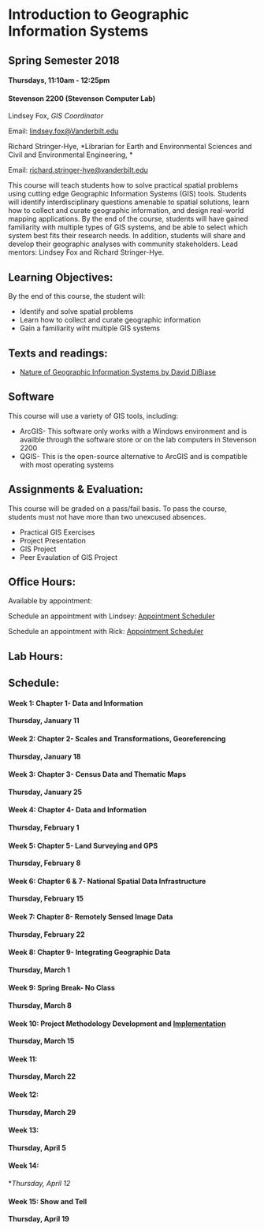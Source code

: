 # Introduction to Geographic Information Systems   
## Spring Semester 2018
#### Thursdays, 11:10am - 12:25pm
#### Stevenson 2200 (Stevenson  Computer Lab)

Lindsey Fox, *GIS Coordinator*

Email:  lindsey.fox@Vanderbilt.edu

Richard Stringer-Hye, *Librarian for Earth and Environmental Sciences and Civil and Environmental Engineering, *

Email:  richard.stringer-hye@vanderbilt.edu

This course will teach students how to solve practical spatial problems using cutting edge Geographic Information Systems (GIS) tools. Students will identify interdisciplinary questions amenable to spatial solutions, learn how to collect and curate geographic information, and design real-world mapping applications. By the end of the course, students will have gained familiarity with multiple types of GIS systems, and be able to select which system best fits their research needs. In addition, students will share and develop their geographic analyses with community stakeholders.  Lead mentors: Lindsey Fox and Richard Stringer-Hye.


## Learning Objectives:

By the end of this course, the student will:

* Identify and solve spatial problems
* Learn how to collect and curate geographic information
* Gain a familiarity wiht multiple GIS systems

## Texts and readings:

* [Nature of Geographic Information Systems by David DiBiase](http://open.umn.edu/opentextbooks/BookDetail.aspx?bookId=428)  

## Software

This course will use a variety of GIS tools, including:  

* ArcGIS- This software only works with a Windows environment and is availble through the software store or on the lab computers in Stevenson 2200
* QGIS-  This is the open-source alternative to ArcGIS and is compatible with most operating systems

## Assignments & Evaluation:

This course will be graded on a pass/fail basis. To pass the course, students must not have more than two unexcused absences. 

* Practical GIS Exercises
* Project Presentation 
* GIS Project 
* Peer Evaulation of GIS Project 

## Office Hours:

Available by appointment:  

Schedule an appointment with Lindsey: [Appointment Scheduler](http://calendar.library.vanderbilt.edu/appointment/9471)

Schedule an appointment with Rick: [Appointment Scheduler](http://calendar.library.vanderbilt.edu/appointment/8737)

## Lab Hours:

## Schedule:

#### Week 1:  Chapter 1- Data and Information

**Thursday, January 11** 

#### Week 2:  Chapter 2- Scales and Transformations, Georeferencing

**Thursday, January 18** 

#### Week 3:  Chapter 3- Census Data and Thematic Maps

**Thursday, January 25**

#### Week 4:  Chapter 4- Data and Information

**Thursday, February 1** 

#### Week 5:  Chapter 5- Land Surveying and GPS

**Thursday, February 8** 

#### Week 6:  Chapter 6 & 7- National Spatial Data Infrastructure

**Thursday, February 15**

#### Week 7:  Chapter 8- Remotely Sensed Image Data

**Thursday, February 22** 

#### Week 8:  Chapter 9- Integrating Geographic Data

**Thursday, March 1**

#### Week 9:  Spring Break- No Class

**Thursday, March 8** 

#### Week 10:  Project Methodology Development and [Implementation](https://www.gislounge.com/defining-waterfall-and-agile-gis-project-management-styles/)

**Thursday, March 15** 

#### Week 11:  

**Thursday, March 22** 

#### Week 12:  

**Thursday, March 29** 

#### Week 13:  

**Thursday, April 5** 

#### Week 14:  

**Thursday, April 12* 

#### Week 15:  Show and Tell

**Thursday, April 19** 






 
